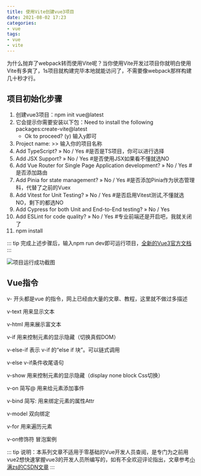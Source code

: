 ```yaml
---
title: 使用Vite创建vue3项目
date: 2021-08-02 17:23
categories:
- vue
tags:
- vue
- vite
---
```


为什么抛弃了webpack转而使用Vite呢？当你使用Vite开发过项目你就明白使用Vite有多爽了，1s项目就构建完毕本地就能访问了，不需要像webpack那样构建几十秒才行。
<!-- more -->

## 项目初始化步骤
1. 创建vue3项目：npm init vue@latest
2. 它会提示你需要安装以下包：Need to install the following packages:create-vite@latest 
   - Ok to proceed? (y)  输入y即可
3. Project name: >> 输入你的项目名称
4. Add TypeScript? » No / Yes #是否是TS项目，你可以进行选择 
5. Add JSX Support? » No / Yes #是否使用JSX如果看不懂就选NO
6. Add Vue Router for Single Page Application development? » No / Yes #是否添加路由
7. Add Pinia for state management? » No / Yes #是否添加Pinia作为状态管理科，代替了之前的Vuex
8. Add Vitest for Unit Testing? » No / Yes #是否启用Vitest测试,不懂就选NO，剩下的都选NO 
9. Add Cypress for both Unit and End-to-End testing? » No / Yes
10. Add ESLint for code quality? » No / Yes #专业前端还是开启吧，我就关闭了
11. npm install

::: tip
完成上述步骤后，输入npm run dev即可运行项目，[全新的Vue3官方文档](https://staging-cn.vuejs.org/)
:::

![项目运行成功截图](https://student-xk857.oss-cn-shanghai.aliyuncs.com/typora/2022/07/image-20220802181028026.png)


## Vue指令


v- 开头都是vue 的指令，网上已经由大量的文章、教程，这里就不做过多描述

v-text 用来显示文本

v-html 用来展示富文本

v-if 用来控制元素的显示隐藏（切换真假DOM）

v-else-if 表示 v-if 的“else if 块”。可以链式调用

v-else v-if条件收尾语句

v-show 用来控制元素的显示隐藏（display none block Css切换）

v-on 简写@ 用来给元素添加事件

v-bind 简写:  用来绑定元素的属性Attr

v-model 双向绑定

v-for 用来遍历元素

v-on修饰符 冒泡案例


::: tip
说明：本系列文章不适用于零基础的Vue开发人员查阅，是专门为之前用vue2想快速掌握vue3的开发人员所编写的，如有不全欢迎评论指出，文章参考[小满zs的CSDN文章](https://blog.csdn.net/qq1195566313/category_11618172.html?spm=1001.2014.3001.5482)
:::

